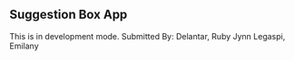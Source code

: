 Suggestion Box App
-----------------
This is in development mode.
Submitted By: Delantar, Ruby Jynn
		      Legaspi, Emilany